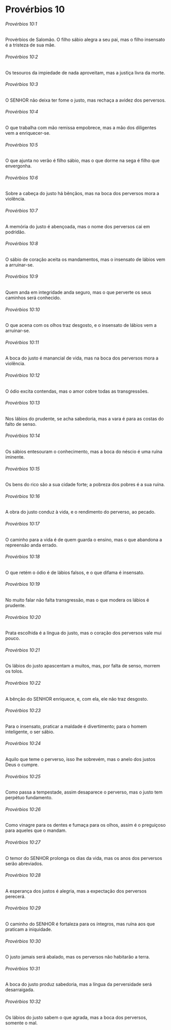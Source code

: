 # Provérbios 10

###### Provérbios 10:1

Provérbios de Salomão. O filho sábio alegra a seu pai, mas o filho insensato é a tristeza de sua mãe.

###### Provérbios 10:2

Os tesouros da impiedade de nada aproveitam, mas a justiça livra da morte.

###### Provérbios 10:3

O SENHOR não deixa ter fome o justo, mas rechaça a avidez dos perversos.

###### Provérbios 10:4

O que trabalha com mão remissa empobrece, mas a mão dos diligentes vem a enriquecer-se.

###### Provérbios 10:5

O que ajunta no verão é filho sábio, mas o que dorme na sega é filho que envergonha.

###### Provérbios 10:6

Sobre a cabeça do justo há bênçãos, mas na boca dos perversos mora a violência.

###### Provérbios 10:7

A memória do justo é abençoada, mas o nome dos perversos cai em podridão.

###### Provérbios 10:8

O sábio de coração aceita os mandamentos, mas o insensato de lábios vem a arruinar-se.

###### Provérbios 10:9

Quem anda em integridade anda seguro, mas o que perverte os seus caminhos será conhecido.

###### Provérbios 10:10

O que acena com os olhos traz desgosto, e o insensato de lábios vem a arruinar-se.

###### Provérbios 10:11

A boca do justo é manancial de vida, mas na boca dos perversos mora a violência.

###### Provérbios 10:12

O ódio excita contendas, mas o amor cobre todas as transgressões.

###### Provérbios 10:13

Nos lábios do prudente, se acha sabedoria, mas a vara é para as costas do falto de senso.

###### Provérbios 10:14

Os sábios entesouram o conhecimento, mas a boca do néscio é uma ruína iminente.

###### Provérbios 10:15

Os bens do rico são a sua cidade forte; a pobreza dos pobres é a sua ruína.

###### Provérbios 10:16

A obra do justo conduz à vida, e o rendimento do perverso, ao pecado.

###### Provérbios 10:17

O caminho para a vida é de quem guarda o ensino, mas o que abandona a repreensão anda errado.

###### Provérbios 10:18

O que retém o ódio é de lábios falsos, e o que difama é insensato.

###### Provérbios 10:19

No muito falar não falta transgressão, mas o que modera os lábios é prudente.

###### Provérbios 10:20

Prata escolhida é a língua do justo, mas o coração dos perversos vale mui pouco.

###### Provérbios 10:21

Os lábios do justo apascentam a muitos, mas, por falta de senso, morrem os tolos.

###### Provérbios 10:22

A bênção do SENHOR enriquece, e, com ela, ele não traz desgosto.

###### Provérbios 10:23

Para o insensato, praticar a maldade é divertimento; para o homem inteligente, o ser sábio.

###### Provérbios 10:24

Aquilo que teme o perverso, isso lhe sobrevém, mas o anelo dos justos Deus o cumpre.

###### Provérbios 10:25

Como passa a tempestade, assim desaparece o perverso, mas o justo tem perpétuo fundamento.

###### Provérbios 10:26

Como vinagre para os dentes e fumaça para os olhos, assim é o preguiçoso para aqueles que o mandam.

###### Provérbios 10:27

O temor do SENHOR prolonga os dias da vida, mas os anos dos perversos serão abreviados.

###### Provérbios 10:28

A esperança dos justos é alegria, mas a expectação dos perversos perecerá.

###### Provérbios 10:29

O caminho do SENHOR é fortaleza para os íntegros, mas ruína aos que praticam a iniquidade.

###### Provérbios 10:30

O justo jamais será abalado, mas os perversos não habitarão a terra.

###### Provérbios 10:31

A boca do justo produz sabedoria, mas a língua da perversidade será desarraigada.

###### Provérbios 10:32

Os lábios do justo sabem o que agrada, mas a boca dos perversos, somente o mal.

